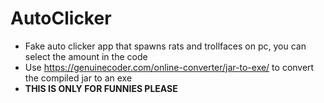 # AutoClicker
 - Fake auto clicker app that spawns rats and trollfaces on pc, you can select the amount in the code
 - Use https://genuinecoder.com/online-converter/jar-to-exe/ to convert the compiled jar to an exe
 - **THIS IS ONLY FOR FUNNIES PLEASE**